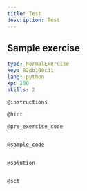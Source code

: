 ```yaml
---
title: Test
description: Test
---
```


## Sample exercise

```yaml
type: NormalExercise
key: 82db100c31
lang: python
xp: 100
skills: 2
```



`@instructions`


`@hint`


`@pre_exercise_code`
```{python}

```

`@sample_code`
```{python}

```

`@solution`
```{python}

```

`@sct`
```{python}

```
